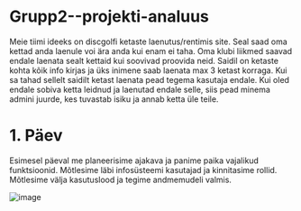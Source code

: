 # Grupp2--projekti-analuus
Meie tiimi ideeks on discgolfi ketaste laenutus/rentimis site. Seal saad oma kettad anda laenule voi ära anda kui enam ei taha. Oma klubi liikmed saavad endale laenata sealt kettaid kui soovivad proovida neid. Saidil on ketaste kohta kõik info kirjas ja üks inimene saab laenata max 3 ketast korraga. Kui sa tahad sellelt saidilt ketast laenata pead tegema kasutaja endale. Kui oled endale sobiva ketta leidnud ja laenutad endale selle, siis pead minema admini juurde, kes tuvastab isiku ja annab ketta üle teile.
# 1. Päev 
Esimesel päeval me planeerisime ajakava ja panime paika vajalikud funktsioonid. Mõtlesime läbi infosüsteemi kasutajad ja kinnitasime rollid. Mõtlesime välja kasutuslood ja tegime andmemudeli valmis.

![image](https://user-images.githubusercontent.com/93243148/156522284-b30728c1-23e4-41e0-a25c-f0111eb3ed0f.png)




